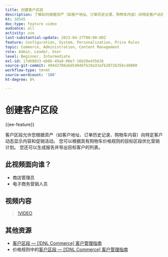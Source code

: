 ```yaml
---
title: 创建客户区段
description: 了解如何根据资产（如客户地址、订单历史记录、购物车内容）向特定客户动态显示内容和促销活动。
kt: 10545
doc-type: feature video
audience: all
activity: use
last-substantial-update: 2023-04-27T00:00:00Z
feature: Configuration, System, Personalization, Price Rules
topic: Commerce, Administration, Content Management
role: Admin, Leader, User
level: Beginner, Intermediate
exl-id: 17d68833-eb86-49a8-80e7-16b20e435626
source-git-commit: 404d2708a6d540d6fb19a33afb20726356cd8000
workflow-type: tm+mt
source-wordcount: '108'
ht-degree: 0%

---
```


# 创建客户区段

{{ee-feature}}

客户区段允许您根据资产（如客户地址、订单历史记录、购物车内容）向特定客户动态显示内容和促销活动。 您可以根据具有购物车价格规则的目标区段优化营销计划。 您还可以生成报告并导出目标客户的列表。

## 此视频面向谁？

- 商店管理员
- 电子商务营销人员

## 视频内容

>[!VIDEO](https://video.tv.adobe.com/v/3410188?quality=12&learn=on&captions=chi_hans)

## 其他资源

- [客户区段 —  [!DNL Commerce] 客户管理指南](https://experienceleague.adobe.com/docs/commerce-admin/customers/customers-menu/customer-segments.html?lang=zh-Hans)
- 价格规则中的[客户区段 —  [!DNL Commerce] 客户管理指南](https://experienceleague.adobe.com/docs/commerce-admin/customers/segments/customer-segment-price-rule.html?lang=zh-Hans)
